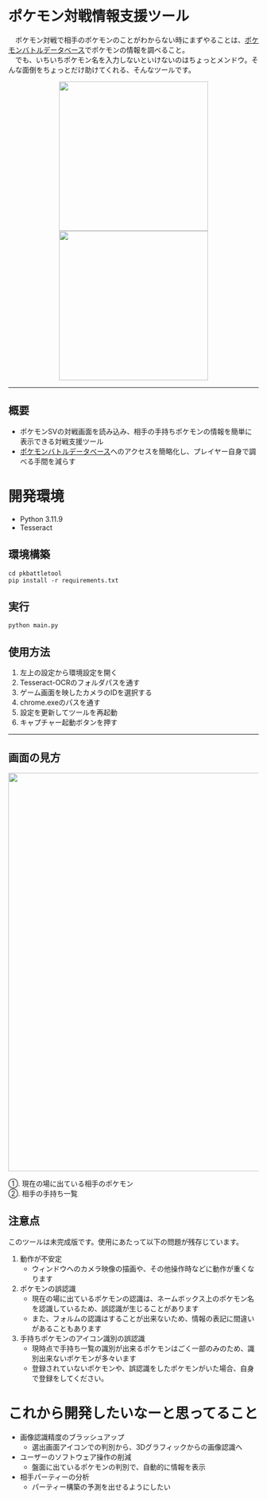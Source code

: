 # ポケモン対戦情報支援ツール
　ポケモン対戦で相手のポケモンのことがわからない時にまずやることは、[ポケモンバトルデータベース](https://sv.pokedb.tokyo/pokemon/list)でポケモンの情報を調べること。  
 　でも、いちいちポケモン名を入力しないといけないのはちょっとメンドウ。そんな面倒をちょっとだけ助けてくれる、そんなツールです。

<p align="center">
  <img height=300 src="https://github.com/user-attachments/assets/19b8a201-9267-4cc4-885e-21bf81c92a74">
  <img height=300 src="https://github.com/user-attachments/assets/19f7c956-88d9-4604-ac13-a6312bb74e84">
</p>


---
## 概要
- ポケモンSVの対戦画面を読み込み、相手の手持ちポケモンの情報を簡単に表示できる対戦支援ツール
- [ポケモンバトルデータベース](https://sv.pokedb.tokyo/ "ポケモンバトルデータベース")へのアクセスを簡略化し、プレイヤー自身で調べる手間を減らす

# 開発環境
- Python 3.11.9
- Tesseract

## 環境構築
```console
cd pkbattletool
pip install -r requirements.txt
```

## 実行
```concole
python main.py
```

## 使用方法
1. 左上の設定から環境設定を開く
2. Tesseract-OCRのフォルダパスを通す
3. ゲーム画面を映したカメラのIDを選択する
4. chrome.exeのパスを通す
5. 設定を更新してツールを再起動
6. キャプチャー起動ボタンを押す

---
## 画面の見方
<p align="center">
  <img width=800 src=https://github.com/user-attachments/assets/ecf97038-e212-41d9-ad4c-1c221ad0c91e>
</p>

①. 現在の場に出ている相手のポケモン  
②. 相手の手持ち一覧


## 注意点
このツールは未完成版です。使用にあたって以下の問題が残存じています。
1. 動作が不安定
   - ウィンドウへのカメラ映像の描画や、その他操作時などに動作が重くなります
2. ポケモンの誤認識
   - 現在の場に出ているポケモンの認識は、ネームボックス上のポケモン名を認識しているため、誤認識が生じることがあります
   - また、フォルムの認識はすることが出来ないため、情報の表記に間違いがあることもあります
3. 手持ちポケモンのアイコン識別の誤認識
   - 現時点で手持ち一覧の識別が出来るポケモンはごく一部のみのため、識別出来ないポケモンが多々います
   - 登録されていないポケモンや、誤認識をしたポケモンがいた場合、自身で登録をしてください。

<!---

# 使用技術
## 画像認識
### [dHash方式によるポケモン画像判別](https://note.com/kaseki_mtg/n/n6df12de8981a "openCVでdHash方式のポケモン画像判別")
1. 相手の手持ち選出画面を切り抜く
2. 各ポケモンを切り抜く
3. 二値変換を行う
4. 9x8サイズにリサイズする
5. Hash値を求める
6. DBと照合し、Hash値が類似するポケモンを調べる

|選出画面|輪郭切り抜き|二値変換|リサイズ(9x8)|Hash|
|:-:|:-:|:-:|:-:|:-:|
|<img src="https://github.com/ando1912/PkBattleTool/assets/127027317/30ce9525-4554-4e40-b063-226407d6a881" width="200">|![240114002603_2](https://github.com/ando1912/PkBattleTool/assets/127027317/a826e125-efb6-41d9-a8da-c7a49d64efd1)|![240114002603_2](https://github.com/ando1912/PkBattleTool/assets/127027317/08b8d76e-cc4e-4967-9536-de007aba4036)|![20240409141105](https://github.com/ando1912/PkBattleTool/assets/127027317/60de3b37-128a-4ecd-9e67-92993ef7eeb6)|F0 28 B0 F1 E6 F0 F0 F1|

--->

# これから開発したいなーと思ってること
- 画像認識精度のブラッシュアップ
  - 選出画面アイコンでの判別から、3Dグラフィックからの画像認識へ
- ユーザーのソフトウェア操作の削減
  - 盤面に出ているポケモンの判別で、自動的に情報を表示
- 相手パーティーの分析
  - パーティー構築の予測を出せるようにしたい
